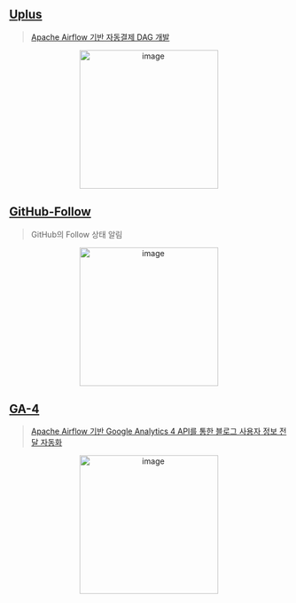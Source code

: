 ## [Uplus](https://github.com/Zerohertz/airflow-dags/blob/main/Util/Uplus.py)

> [Apache Airflow 기반 자동결제 DAG 개발](https://zerohertz.github.io/airflow-auto-payment/)

<div align = "center">
    <img width="250" alt="image" src="https://github.com/Zerohertz/Zerohertz/assets/42334717/c4cac86f-c480-42de-8415-5b90f6390242">
</div>

## [GitHub-Follow](https://github.com/Zerohertz/airflow-dags/blob/main/Util/GitHubFollow.py)

> GitHub의 Follow 상태 알림

<div align = "center">
    <img width="250" alt="image" src="https://github.com/Zerohertz/Zerohertz/assets/42334717/f2de9d94-7de3-4905-a4b3-69739a167d24">
</div>

## [GA-4](https://github.com/Zerohertz/airflow-dags/blob/main/Util/GA4.py)

> [Apache Airflow 기반 Google Analytics 4 API를 통한 블로그 사용자 정보 전달 자동화](https://zerohertz.github.io/airflow-ga4-api/)

<div align = "center">
    <img width="250" alt="image" src="https://github.com/Zerohertz/airflow-dags/assets/42334717/33549d40-9b52-4169-9c48-c05de8df666a">
</div>

